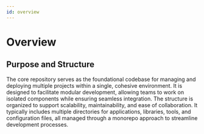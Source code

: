 ```yaml
---
id: overview
---
```


# Overview

## Purpose and Structure

The core repository serves as the foundational codebase for managing and deploying multiple projects within a single, cohesive environment. It is designed to facilitate modular development, allowing teams to work on isolated components while ensuring seamless integration. The structure is organized to support scalability, maintainability, and ease of collaboration. It typically includes multiple directories for applications, libraries, tools, and configuration files, all managed through a monorepo approach to streamline development processes.
